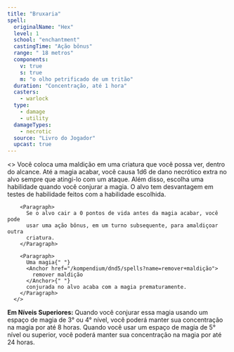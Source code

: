 ```yaml
---
title: "Bruxaria"
spell:
  originalName: "Hex"
  level: 1
  school: "enchantment"
  castingTime: "Ação bônus"
  range: " 18 metros"
  components:
    v: true
    s: true
    m: "o olho petrificado de um tritão"
  duration: "Concentração, até 1 hora"
  casters:
    - warlock
  type:
    - damage
    - utility
  damageTypes:
    - necrotic
  source: "Livro do Jogador"
  upcast: true
---
```


<>
<Paragraph>
Você coloca uma maldição em uma criatura que você possa ver, dentro do
alcance. Até a magia acabar, você causa 1d6 de dano necrótico extra no
alvo sempre que atingi-lo com um ataque. Além disso, escolha uma
habilidade quando você conjurar a magia. O alvo tem desvantagem em
testes de habilidade feitos com a habilidade escolhida.
</Paragraph>

        <Paragraph>
          Se o alvo cair a 0 pontos de vida antes da magia acabar, você pode
          usar uma ação bônus, em um turno subsequente, para amaldiçoar outra
          criatura.
        </Paragraph>

        <Paragraph>
          Uma magia{" "}
          <Anchor href="/kompendium/dnd5/spells?name=remover+maldição">
            remover maldição
          </Anchor>{" "}
          conjurada no alvo acaba com a magia prematuramente.
        </Paragraph>
      </>

**Em Níveis Superiores:** Quando você conjurar essa magia usando um espaço de magia de 3° ou 4° nível, você poderá manter sua concentração na magia por até 8 horas. Quando você usar um espaço de magia de 5° nível ou superior, você poderá manter sua concentração na magia por até 24 horas.
